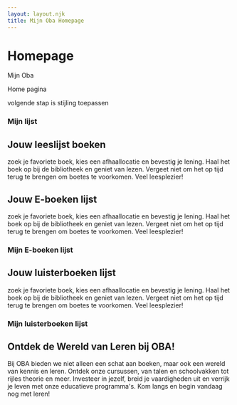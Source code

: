 ```yaml
---
layout: layout.njk
title: Mijn Oba Homepage
---
```


# Homepage

Mijn Oba

Home pagina

volgende stap is stijling toepassen

### Mijn lijst

## Jouw leeslijst boeken

zoek je favoriete boek, kies een afhaallocatie en bevestig je lening. Haal het boek op bij de bibliotheek en geniet van lezen. Vergeet niet om het op tijd terug te brengen om boetes te voorkomen. Veel leesplezier!

## Jouw E-boeken lijst

zoek je favoriete boek, kies een afhaallocatie en bevestig je lening. Haal het boek op bij de bibliotheek en geniet van lezen. Vergeet niet om het op tijd terug te brengen om boetes te voorkomen. Veel leesplezier!

### Mijn E-boeken lijst

## Jouw luisterboeken lijst

zoek je favoriete boek, kies een afhaallocatie en bevestig je lening. Haal het boek op bij de bibliotheek en geniet van lezen. Vergeet niet om het op tijd terug te brengen om boetes te voorkomen. Veel leesplezier!

### Mijn luisterboeken lijst

## Ontdek de Wereld van Leren bij OBA!

Bij OBA bieden we niet alleen een schat aan boeken, maar ook een wereld van kennis en leren. Ontdek onze cursussen, van talen en schoolvakken tot rijles theorie en meer. Investeer in jezelf, breid je vaardigheden uit en verrijk je leven met onze educatieve programma's. Kom langs en begin vandaag nog met leren!
